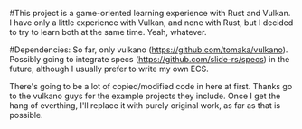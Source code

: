 #This project is a game-oriented learning experience with Rust and Vulkan.
I have only a little experience with Vulkan, and none with Rust, but I decided to try to learn both at the same time. Yeah, whatever.

#Dependencies:
So far, only vulkano (https://github.com/tomaka/vulkano). Possibly going to integrate specs (https://github.com/slide-rs/specs) in the future, although I usually prefer to write my own ECS.

There's going to be a lot of copied/modified code in here at first. Thanks go to the vulkano guys for the example projects they include. Once I get the hang of everthing, I'll replace it with purely original work, as far as that is possible.